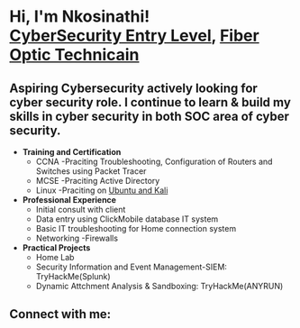  <h1>Hi, I'm Nkosinathi! <br/><a href="https://github.com/NathiMadlala">CyberSecurity Entry Level</a>, <a href="https://www.linkedin.com/in/Nkosinathi Madlala/">Fiber Optic Technicain </a>

<h2>Aspiring Cybersecurity actively looking for cyber security role. I continue to learn & build my skills in cyber security in both SOC area of cyber security.</h2>

- <b>Training and Certification </b>
  - CCNA -Praciting Troubleshooting, Configuration of Routers and Switches using Packet Tracer
  - MCSE -Praciting Active Directory
  - Linux -Praciting on [Ubuntu and Kali](https://tryhackme.com/nkosinathimadlala/AD_PS)
- <b>Professional Experience</b>
  - Initial consult with client 
  - Data entry using ClickMobile database IT system
  - Basic IT troubleshooting for Home connection system
  - Networking -Firewalls
- <b>Practical Projects</b>
  - Home Lab
  - Security Information and Event Management-SIEM: TryHackMe(Splunk)
  - Dynamic Attchment Analysis & Sandboxing: TryHackMe(ANYRUN)
    

<h2> Connect with me:</h2>

[linkedin]: https://linkedin.com/in/nkosinathimadlala/

<!--
**joshmadakor1/joshmadakor1** is a ✨ _special_ ✨ repository because its `README.md` (this file) appears on your GitHub profile.

Here are some ideas to get you started:

- 🔭 I’m currently working on ...
- 🌱 I’m currently learning ...
- 👯 I’m looking to collaborate on ...
- 🤔 I’m looking for help with ...
- 💬 Ask me about ...
- 📫 How to reach me: ...
- 😄 Pronouns: ...
- ⚡ Fun fact: ...
-->

<!--
**NathiMadlala/NathiMadlala** is a ✨ _special_ ✨ repository because its `README.md` (this file) appears on your GitHub profile.

Here are some ideas to get you started:

- 🔭 I’m currently working on ...
- 🌱 I’m currently learning ...
- 👯 I’m looking to collaborate on ...
- 🤔 I’m looking for help with ...
- 💬 Ask me about ...
- 📫 How to reach me: ...
- 😄 Pronouns: ...
- ⚡ Fun fact: ...
-->
